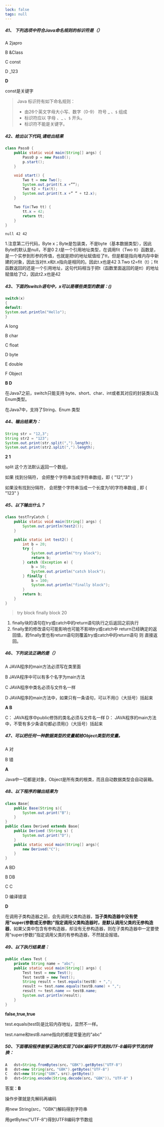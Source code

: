 ```yaml
---
lock: false
tags: null
---
```

##### 41、 下列选项中符合Java命名规则的标识符是（）
A	2japro

B	&Class

C	const

D	_123



**D**

const是关键字

> Java 标识符有如下命名规则： 
>
> - 由26个英文字母大小写、数字（0-9） 符号 _  、`$`  组成 
> - 标识符应以 字母 、_  、`$` 开头。
> - 标识符不能是关键字。





##### 42、给出以下代码,请给出结果

```java
class PassO {
    public static void main(String[] args) {
        PassO p = new PassO();
        p.start();
    }

    void start() {
        Two t = new Two();
        System.out.print(t.x +””);
        Two t2 = fix(t);
        System.out.print(t.x +” ” + t2.x);
    }

    Two fix(Two tt) {
        tt.x = 42;
        return tt;
    }
}
```



```
null 42 42
```

1.注意第二行代码，Byte x；Byte是包装类，不是byte（基本数据类型），因此Byte的默认是null，不是0
2.t是一个引用地址类型，在调用fit（Two tt）函数是，是一个实参到形参的传值，也就是把t的地址赋值给了tt，但是都是指向堆内存中新建的对象，因此当对tt.x和t.x指向是相同的。因此t.x也是42
3.Two t2=fit（t）；fit函数返回的还是一个引用地址，这句代码相当于把t（函数里面返回的是tt）的地址赋值给了t2，因此t2.x也是42



##### 43、下面的switch语句中，x可以是哪些类型的数据：()

```java
switch(x)
{
default:
System.out.println("Hello");
}
```

A	long

B	char

C	float

D	byte

E	double

F	Object



**B D**

在Java7之前，switch只能支持 byte、short、char、int或者其对应的封装类以及Enum类型。

在Java7中，支持了String、Enum 类型



##### 44、输出结果为：

```java
String str = "12,3";
String str2 = "123";
System.out.print(str.split(",").length);
System.out.print(str2.split(",").length);
```



 **2  1**

split 这个方法默认返回一个数组，  

如果 找到分隔符，  会把整个字符串当成字符串数组，即 { "12","3" }

如果没有找到分隔符，  会把整个字符串当成一个长度为1的字符串数组 , 即 { "123" }



##### 45、以下输出什么？

```java
class testTryCatch {
    public static void main(String[] args) {
        System.out.println(test2());
    }

    public static int test2() {
        int b = 20;
        try {
            System.out.println("try block");
            return b;
        } catch (Exception e) {
            b = 50;
            System.out.println("catch block");
        } finally {
            b = 100;
            System.out.println("finally block");
        }
        return b;
    }
}
```



>try block
>finally block
>20

1. finally块的语句在try或catch中的return语句执行之后返回之前执行
2. finally里的修改语句可能影响也可能不影响try或catch中 return已经确定的返回值，若finally里也有return语句则覆盖try或catch中的return语句 则 直接返回。



##### 46、下列说法正确的是（）

A	JAVA程序的main方法必须写在类里面

B	JAVA程序中可以有多个名字为main方法

C	JAVA程序中类名必须与文件名一样

D	JAVA程序的main方法中，如果只有一条语句，可以不用{}（大括号）括起来



**A B** 

C： JAVA程序中public修饰的类名必须与文件名一样
D： JAVA程序的main方法中，不管有多少条语句都必须用{}（大括号）括起来



##### 47、可以把任何一种数据类型的变量赋给Object类型的变量。

A	对

B	错



**A**

Java中一切都是对象，Object是所有类的根类，而且自动数据类型会自动装箱。





##### 48、以下程序的输出结果为

```java
class Base{
    public Base(String s){
        System.out.print("B");
    }
}
public class Derived extends Base{
    public Derived (String s) {
        System.out.print("D");
    }
    public static void main(String[] args){
        new Derived("C");
    }
}
```

A	BD

B	DB

C	C

D	编译错误



**D**

在调用子类构造器之前，会先调用父类构造器，**当子类构造器中没有使用"super(参数或无参数)"指定调用父类构造器时，是默认调用父类的无参构造器**，如果父类中包含有参构造器，却没有无参构造器，则在子类构造器中一定要使用“super(参数)”指定调用父类的有参构造器，不然就会报错。



##### 49、以下执行结果是：

```java
public class Test {
    private String name = "abc";
    public static void main(String[] args) {
        Test test = new Test();
        Test testB = new Test();
        String result = test.equals(testB) + ",";
        result += test.name.equals(testB.name) + ",";
        result += test.name == testB.name;
        System.out.println(result);
    }
}
```

**false,true,true**



test.equals(testB)是比较内存地址，显然不一样。

test.name和testB.name指向的都是常量池的"abc"



##### 50、下面哪段程序能够正确的实现了GBK编码字节流到UTF-8编码字节流的转换：

```java
A	dst=String.fromBytes(src，"GBK").getBytes("UTF-8")
B	dst=new String(src，"GBK").getBytes("UTF-8")
C	dst=new String("GBK"，src).getBytes()
D	dst=String.encode(String.decode(src，"GBK"))，"UTF-8" )
```

答案：**B**

操作步骤就是先解码再编码

用new String(src，"GBK")解码得到字符串

用getBytes("UTF-8")得到UTF8编码字节数组